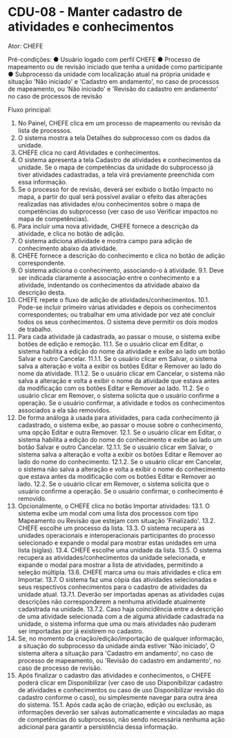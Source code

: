 # CDU-08 - Manter cadastro de atividades e conhecimentos

Ator: CHEFE

Pré-condições:
● Usuário logado com perfil CHEFE
● Processo de mapeamento ou de revisão iniciado que tenha a unidade como participante
● Subprocesso da unidade com localização atual na própria unidade e situação 'Não iniciado' e 'Cadastro em andamento', no caso de processos de mapeamento, ou 'Não iniciado' e 'Revisão do cadastro em andamento' no caso de processos de revisão

Fluxo principal:
1. No Painel, CHEFE clica em um processo de mapeamento ou revisão da lista de processos.
2. O sistema mostra a tela Detalhes do subprocesso com os dados da unidade.
3. CHEFE clica no card Atividades e conhecimentos.
4. O sistema apresenta a tela Cadastro de atividades e conhecimentos da unidade. Se o mapa de competências da unidade do subprocesso já tiver atividades cadastradas, a tela virá previamente preenchida com essa informação.
5. Se o processo for de revisão, deverá ser exibido o botão Impacto no mapa, a partir do qual será possível avaliar o efeito das alterações realizadas nas atividades e/ou conhecimentos sobre o mapa de competências do subprocesso (ver caso de uso Verificar impactos no mapa de competências).
6. Para incluir uma nova atividade, CHEFE fornece a descrição da atividade, e clica no botão de adição.
7. O sistema adiciona atividade e mostra campo para adição de conhecimento abaixo da atividade.
8. CHEFE fornece a descrição do conhecimento e clica no botão de adição correspondente.
9. O sistema adiciona o conhecimento, associando-o à atividade.
9.1. Deve ser indicada claramente a associação entre o conhecimento e a atividade, indentando os conhecimentos da atividade abaixo da descrição desta.
10. CHEFE repete o fluxo de adição de atividades/conhecimentos.
10.1. Pode-se incluir primeiro várias atividades e depois os conhecimentos correspondentes; ou trabalhar em uma atividade por vez até concluir todos os seus conhecimentos. O sistema deve permitir os dois modos de trabalho.
11. Para cada atividade já cadastrada, ao passar o mouse, o sistema exibe botões de edição e remoção.
11.1. Se o usuário clicar em Editar, o sistema habilita a edição do nome da atividade e exibe ao lado um botão Salvar e outro Cancelar.
11.1.1. Se o usuário clicar em Salvar, o sistema salva a alteração e volta a exibir os botões Editar e Remover ao lado do nome da atividade.
11.1.2. Se o usuário clicar em Cancelar, o sistema não salva a alteração e volta a exibir o nome da atividade que estava antes da modificação com os botões Editar e Remover ao lado.
11.2. Se o usuário clicar em Remover, o sistema solicita que o usuário confirme a operação. Se o usuário confirmar, a atividade e todos os conhecimentos associados a ela são removidos.
12. De forma análoga à usada para atividades, para cada conhecimento já cadastrado, o sistema exibe, ao passar o mouse sobre o conhecimento, uma opção Editar e outra Remover.
12.1. Se o usuário clicar em Editar, o sistema habilita a edição do nome do conhecimento e exibe ao lado um botão Salvar e outro Cancelar.
12.1.1. Se o usuário clicar em Salvar, o sistema salva a alteração e volta a exibir os botões Editar e Remover ao lado do nome do conhecimento.
12.1.2. Se o usuário clicar em Cancelar, o sistema não salva a alteração e volta a exibir o nome do conhecimento que estava antes da modificação com os botões Editar e Remover ao lado.
12.2. Se o usuário clicar em Remover, o sistema solicita que o usuário confirme a operação. Se o usuário confirmar, o conhecimento é removido.
13. Opcionalmente, o CHEFE clica no botão Importar atividades:
13.1. O sistema exibe um modal com uma lista dos processos com tipo Mapeamento ou Revisão que estejam com situação 'Finalizado'.
13.2. CHEFE escolhe um processo da lista.
13.3. O sistema recupera as unidades operacionais e interoperacionais participantes do processo selecionado e expande o modal para mostrar estas unidades em uma lista (siglas).
13.4. CHEFE escolhe uma unidade da lista.
13.5. O sistema recupera as atividades/conhecimentos da unidade selecionada, e expande o modal para mostrar a lista de atividades, permitindo a seleção múltipla.
13.6. CHEFE marca uma ou mais atividades e clica em Importar.
13.7. O sistema faz uma cópia das atividades selecionadas e seus respectivos conhecimentos para o cadastro de atividades da unidade atual.
13.7.1. Deverão ser importadas apenas as atividades cujas descrições não corresponderem a nenhuma atividade atualmente cadastrada na unidade.
13.7.2. Caso haja coincidência entre a descrição de uma atividade selecionada com a de alguma atividade cadastrada na unidade, o sistema informa que uma ou mais atividades não puderam ser importadas por já existirem no cadastro.
14. Se, no momento da criação/edição/importação de qualquer informação, a situação do subprocesso da unidade ainda estiver 'Não iniciado', O sistema altera a situação para 'Cadastro em andamento', no caso de processo de mapeamento, ou 'Revisão do cadastro em andamento', no caso de processo de revisão.
15. Após finalizar o cadastro das atividades e conhecimentos, o CHEFE poderá clicar em Disponibilizar (ver caso de uso Disponibilizar cadastro de atividades e conhecimentos ou caso de uso Disponibilizar revisão do cadastro conforme o caso), ou simplesmente navegar para outra área do sistema.
15.1. Após cada ação de criação, edição ou exclusão, as informações deverão ser salvas automaticamente e vinculadas ao mapa de competências do subprocesso, não sendo necessária nenhuma ação adicional para garantir a persistência dessa informação.